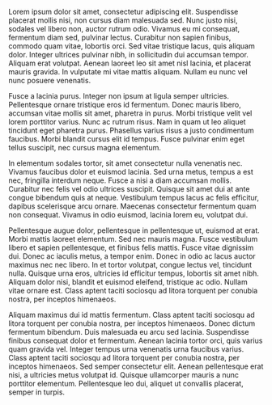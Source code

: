 Lorem ipsum dolor sit amet, consectetur adipiscing elit. Suspendisse placerat mollis nisi, non cursus diam malesuada sed. Nunc justo nisi, sodales vel libero non, auctor rutrum odio. Vivamus eu mi consequat, fermentum diam sed, pulvinar lectus. Curabitur non sapien finibus, commodo quam vitae, lobortis orci. Sed vitae tristique lacus, quis aliquam dolor. Integer ultrices pulvinar nibh, in sollicitudin dui accumsan tempor. Aliquam erat volutpat. Aenean laoreet leo sit amet nisl lacinia, et placerat mauris gravida. In vulputate mi vitae mattis aliquam. Nullam eu nunc vel nunc posuere venenatis.

Fusce a lacinia purus. Integer non ipsum at ligula semper ultricies. Pellentesque ornare tristique eros id fermentum. Donec mauris libero, accumsan vitae mollis sit amet, pharetra in purus. Morbi tristique velit vel lorem porttitor varius. Nunc ac rutrum risus. Nam in quam ut leo aliquet tincidunt eget pharetra purus. Phasellus varius risus a justo condimentum faucibus. Morbi blandit cursus elit id tempus. Fusce pulvinar enim eget tellus suscipit, nec cursus magna elementum.

In elementum sodales tortor, sit amet consectetur nulla venenatis nec. Vivamus faucibus dolor et euismod lacinia. Sed urna metus, tempus a est nec, fringilla interdum neque. Fusce a nisi a diam accumsan mollis. Curabitur nec felis vel odio ultrices suscipit. Quisque sit amet dui at ante congue bibendum quis at neque. Vestibulum tempus lacus ac felis efficitur, dapibus scelerisque arcu ornare. Maecenas consectetur fermentum quam non consequat. Vivamus in odio euismod, lacinia lorem eu, volutpat dui.

Pellentesque augue dolor, pellentesque in pellentesque ut, euismod at erat. Morbi mattis laoreet elementum. Sed nec mauris magna. Fusce vestibulum libero et sapien pellentesque, et finibus felis mattis. Fusce vitae dignissim dui. Donec ac iaculis metus, a tempor enim. Donec in odio ac lacus auctor maximus nec nec libero. In et tortor volutpat, congue lectus vel, tincidunt nulla. Quisque urna eros, ultricies id efficitur tempus, lobortis sit amet nibh. Aliquam dolor nisi, blandit et euismod eleifend, tristique ac odio. Nullam vitae ornare est. Class aptent taciti sociosqu ad litora torquent per conubia nostra, per inceptos himenaeos.

Aliquam maximus dui id mattis fermentum. Class aptent taciti sociosqu ad litora torquent per conubia nostra, per inceptos himenaeos. Donec dictum fermentum bibendum. Duis malesuada eu arcu sed lacinia. Suspendisse finibus consequat dolor et fermentum. Aenean lacinia tortor orci, quis varius quam gravida vel. Integer tempus urna venenatis urna faucibus varius. Class aptent taciti sociosqu ad litora torquent per conubia nostra, per inceptos himenaeos. Sed semper consectetur elit. Aenean pellentesque erat nisi, a ultricies metus volutpat id. Quisque ullamcorper mauris a nunc porttitor elementum. Pellentesque leo dui, aliquet ut convallis placerat, semper in turpis.